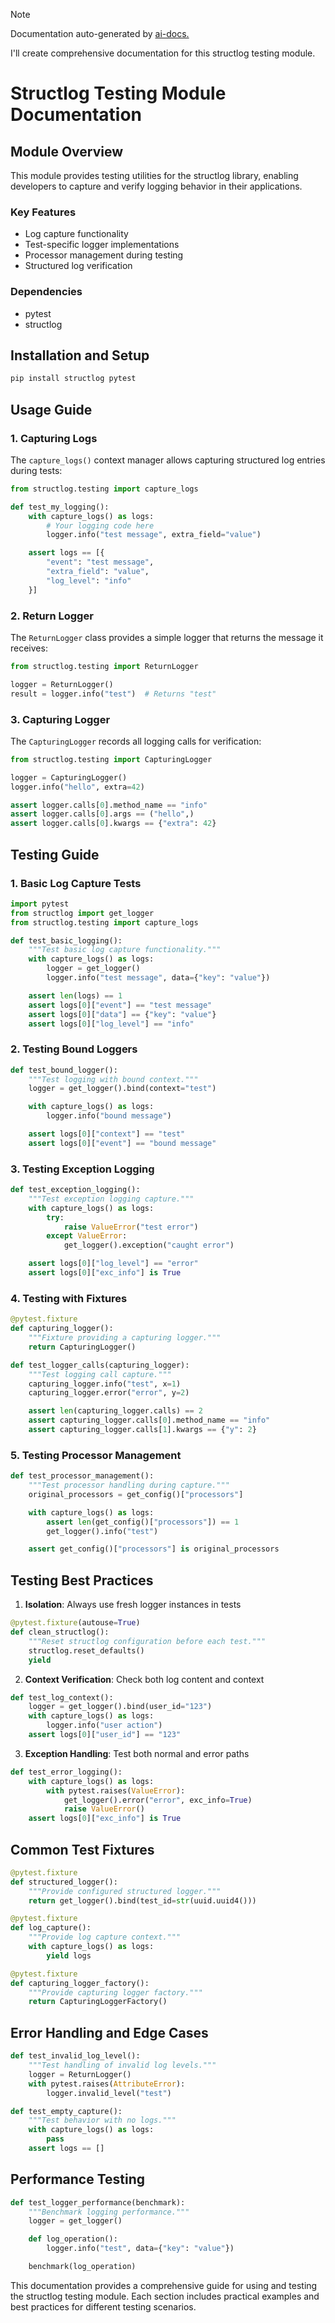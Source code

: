 
> [!NOTE]
> Documentation auto-generated by [ai-docs.](https://github.com/connor-john/ai-docs)

I'll create comprehensive documentation for this structlog testing module.

# Structlog Testing Module Documentation

## Module Overview

This module provides testing utilities for the structlog library, enabling developers to capture and verify logging behavior in their applications.

### Key Features
- Log capture functionality
- Test-specific logger implementations
- Processor management during testing
- Structured log verification

### Dependencies
- pytest
- structlog

## Installation and Setup

```bash
pip install structlog pytest
```

## Usage Guide

### 1. Capturing Logs

The `capture_logs()` context manager allows capturing structured log entries during tests:

```python
from structlog.testing import capture_logs

def test_my_logging():
    with capture_logs() as logs:
        # Your logging code here
        logger.info("test message", extra_field="value")

    assert logs == [{
        "event": "test message",
        "extra_field": "value",
        "log_level": "info"
    }]
```

### 2. Return Logger

The `ReturnLogger` class provides a simple logger that returns the message it receives:

```python
from structlog.testing import ReturnLogger

logger = ReturnLogger()
result = logger.info("test")  # Returns "test"
```

### 3. Capturing Logger

The `CapturingLogger` records all logging calls for verification:

```python
from structlog.testing import CapturingLogger

logger = CapturingLogger()
logger.info("hello", extra=42)

assert logger.calls[0].method_name == "info"
assert logger.calls[0].args == ("hello",)
assert logger.calls[0].kwargs == {"extra": 42}
```

## Testing Guide

### 1. Basic Log Capture Tests

```python
import pytest
from structlog import get_logger
from structlog.testing import capture_logs

def test_basic_logging():
    """Test basic log capture functionality."""
    with capture_logs() as logs:
        logger = get_logger()
        logger.info("test message", data={"key": "value"})

    assert len(logs) == 1
    assert logs[0]["event"] == "test message"
    assert logs[0]["data"] == {"key": "value"}
    assert logs[0]["log_level"] == "info"
```

### 2. Testing Bound Loggers

```python
def test_bound_logger():
    """Test logging with bound context."""
    logger = get_logger().bind(context="test")

    with capture_logs() as logs:
        logger.info("bound message")

    assert logs[0]["context"] == "test"
    assert logs[0]["event"] == "bound message"
```

### 3. Testing Exception Logging

```python
def test_exception_logging():
    """Test exception logging capture."""
    with capture_logs() as logs:
        try:
            raise ValueError("test error")
        except ValueError:
            get_logger().exception("caught error")

    assert logs[0]["log_level"] == "error"
    assert logs[0]["exc_info"] is True
```

### 4. Testing with Fixtures

```python
@pytest.fixture
def capturing_logger():
    """Fixture providing a capturing logger."""
    return CapturingLogger()

def test_logger_calls(capturing_logger):
    """Test logging call capture."""
    capturing_logger.info("test", x=1)
    capturing_logger.error("error", y=2)

    assert len(capturing_logger.calls) == 2
    assert capturing_logger.calls[0].method_name == "info"
    assert capturing_logger.calls[1].kwargs == {"y": 2}
```

### 5. Testing Processor Management

```python
def test_processor_management():
    """Test processor handling during capture."""
    original_processors = get_config()["processors"]

    with capture_logs() as logs:
        assert len(get_config()["processors"]) == 1
        get_logger().info("test")

    assert get_config()["processors"] is original_processors
```

## Testing Best Practices

1. **Isolation**: Always use fresh logger instances in tests
```python
@pytest.fixture(autouse=True)
def clean_structlog():
    """Reset structlog configuration before each test."""
    structlog.reset_defaults()
    yield
```

2. **Context Verification**: Check both log content and context
```python
def test_log_context():
    logger = get_logger().bind(user_id="123")
    with capture_logs() as logs:
        logger.info("user action")
    assert logs[0]["user_id"] == "123"
```

3. **Exception Handling**: Test both normal and error paths
```python
def test_error_logging():
    with capture_logs() as logs:
        with pytest.raises(ValueError):
            get_logger().error("error", exc_info=True)
            raise ValueError()
    assert logs[0]["exc_info"] is True
```

## Common Test Fixtures

```python
@pytest.fixture
def structured_logger():
    """Provide configured structured logger."""
    return get_logger().bind(test_id=str(uuid.uuid4()))

@pytest.fixture
def log_capture():
    """Provide log capture context."""
    with capture_logs() as logs:
        yield logs

@pytest.fixture
def capturing_logger_factory():
    """Provide capturing logger factory."""
    return CapturingLoggerFactory()
```

## Error Handling and Edge Cases

```python
def test_invalid_log_level():
    """Test handling of invalid log levels."""
    logger = ReturnLogger()
    with pytest.raises(AttributeError):
        logger.invalid_level("test")

def test_empty_capture():
    """Test behavior with no logs."""
    with capture_logs() as logs:
        pass
    assert logs == []
```

## Performance Testing

```python
def test_logger_performance(benchmark):
    """Benchmark logging performance."""
    logger = get_logger()

    def log_operation():
        logger.info("test", data={"key": "value"})

    benchmark(log_operation)
```

This documentation provides a comprehensive guide for using and testing the structlog testing module. Each section includes practical examples and best practices for different testing scenarios.
